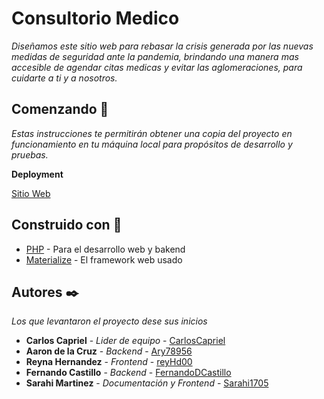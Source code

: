 # Consultorio Medico
_Diseñamos este sitio web para rebasar la crisis generada por las nuevas medidas de seguridad ante la pandemia, brindando una manera mas accesible de agendar 
citas medicas y evitar las aglomeraciones, para cuidarte a ti y a nosotros._

## Comenzando :rocket:
_Estas instrucciones te permitirán obtener una copia del proyecto en funcionamiento en tu máquina local para propósitos de desarrollo y pruebas._

**Deployment**

[Sitio Web](https://consultoriosmedicos.herokuapp.com)

## Construido con :hammer:
* [PHP](https://www.php.net/manual/es/index.php) - Para el desarrollo web y bakend 
* [Materialize](https://materializecss.com/getting-started.html) - El framework web usado

## Autores :black_nib:
_Los que levantaron el proyecto dese sus inicios_
* **Carlos Capriel** - *Lider de equipo* - [CarlosCapriel](https://github.com/Carlos-Capriel)
* **Aaron de la Cruz** - *Backend* - [Ary78956](https://github.com/Ary78956)
* **Reyna Hernandez** - *Frontend* - [reyHd00](https://github.com/reyHd00)
* **Fernando Castillo** - *Backend* - [FernandoDCastillo](https://github.com/FernandoDCastillo)
* **Sarahi Martinez** - *Documentación y Frontend* - [Sarahi1705](https://github.com/Sarahi1705)
